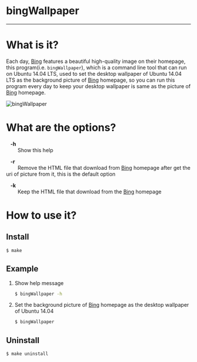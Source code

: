 # bingWallpaper          

----------------------

# What is it?       

Each day, [Bing][1] features a beautiful high-quality image on their homepage, this program(i.e. `bingWallpaper`), which is a command line tool that can run on Ubuntu 14.04 LTS, used to set the desktop wallpaper of Ubuntu 14.04 LTS as the background picture of [Bing][1] homepage, so you can run this program every day to keep your desktop wallpaper is same as the picture of [Bing][1] homepage.         
          
![bingWallpaper][2]                       


# What are the options?     

&nbsp;&nbsp;&nbsp;**-h**         
&nbsp;&nbsp;&nbsp;&nbsp;&nbsp;&nbsp;&nbsp;&nbsp;Show this help

&nbsp;&nbsp;&nbsp;**-r**          
&nbsp;&nbsp;&nbsp;&nbsp;&nbsp;&nbsp;&nbsp;&nbsp;Remove the  HTML file that download from [Bing][1] homepage after get the uri of picture from it, this is the default option

&nbsp;&nbsp;&nbsp;**-k**            
&nbsp;&nbsp;&nbsp;&nbsp;&nbsp;&nbsp;&nbsp;&nbsp;Keep the HTML file that download from the [Bing][1] homepage

# How to use it?         

## Install

```bash
$ make
```

## Example            

1. Show help message            

	```bash
	$ bingWallpaper -h
	```
2. Set the background picture of [Bing][1] homepage as the desktop wallpaper of Ubuntu 14.04      

	```bash
	$ bingWallpaper
	```

## Uninstall

```bash
$ make uninstall
```

[1]: http://www.bing.com       
[2]: https://c2.staticflickr.com/6/5018/29811077961_f4d2b983b3_b.jpg    

